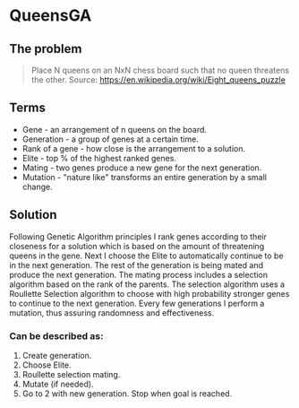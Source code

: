 # QueensGA

## The problem
> Place N queens on an NxN chess board such that no queen threatens the other.
> Source: https://en.wikipedia.org/wiki/Eight_queens_puzzle

## Terms
* Gene - an arrangement of n queens on the board.
* Generation - a group of genes at a certain time.
* Rank of a gene - how close is the arrangement to a solution.
* Elite - top % of the highest ranked genes.
* Mating - two genes produce a new gene for the next generation.
* Mutation - "nature like" transforms an entire generation by a small change.

## Solution
Following Genetic Algorithm principles I rank genes according to their closeness for a solution which is based on the amount of threatening queens in the gene.
Next I choose the Elite to automatically continue to be in the next generation.
The rest of the generation is being mated and produce the next generation.
The mating process includes a selection algorithm based on the rank of the parents. The selection algorithm uses a Roullette Selection algorithm to choose with high probability stronger genes to continue to the next generation.
Every few generations I perform a mutation, thus assuring randomness and effectiveness.

### Can be described as:
1. Create generation.
2. Choose Elite.
3. Roullette selection mating.
4. Mutate (if needed).
5. Go to 2 with new generation. Stop when goal is reached.
